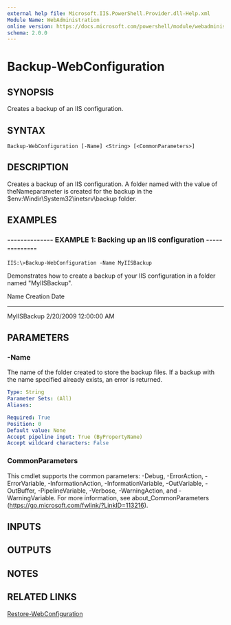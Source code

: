 ```yaml
---
external help file: Microsoft.IIS.PowerShell.Provider.dll-Help.xml
Module Name: WebAdministration
online version: https://docs.microsoft.com/powershell/module/webadministration/backup-webconfiguration?view=windowsserver2012-ps&wt.mc_id=ps-gethelp
schema: 2.0.0
---
```


# Backup-WebConfiguration

## SYNOPSIS
Creates a backup of an IIS configuration.

## SYNTAX

```
Backup-WebConfiguration [-Name] <String> [<CommonParameters>]
```

## DESCRIPTION
Creates a backup of an IIS configuration.
A folder named with the value of theNameparameter is created for the backup in the $env:Windir\System32\inetsrv\backup folder.

## EXAMPLES

### -------------- EXAMPLE 1: Backing up an IIS configuration --------------
```
IIS:\>Backup-WebConfiguration -Name MyIISBackup
```

Demonstrates how to create a backup of your IIS configuration in a folder named "MyIISBackup".

Name Creation Date

---- -------------

MyIISBackup 2/20/2009 12:00:00 AM

## PARAMETERS

### -Name
The name of the folder created to store the backup files.
If a backup with the name specified already exists, an error is returned.

```yaml
Type: String
Parameter Sets: (All)
Aliases: 

Required: True
Position: 0
Default value: None
Accept pipeline input: True (ByPropertyName)
Accept wildcard characters: False
```

### CommonParameters
This cmdlet supports the common parameters: -Debug, -ErrorAction, -ErrorVariable, -InformationAction, -InformationVariable, -OutVariable, -OutBuffer, -PipelineVariable, -Verbose, -WarningAction, and -WarningVariable. For more information, see about_CommonParameters (https://go.microsoft.com/fwlink/?LinkID=113216).

## INPUTS

## OUTPUTS

## NOTES

## RELATED LINKS

[Restore-WebConfiguration](./Restore-WebConfiguration.md)

